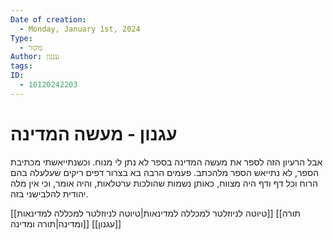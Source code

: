 ```yaml
---
Date of creation:
  - Monday, January 1st, 2024
Type:
  - מקור
Author: עגנון
tags: 
ID:
  - 10120242203
---
```

# עגנון - מעשה המדינה

אבל הרעיון הזה לספר את מעשה המדינה בספר לא נתן לי מנוח. וכשנתייאשתי מכתיבת הספר, לא נתייאש הספר מלהכתב. פעמים הרבה בא בצרור דפים ריקים שעלעלה בהם הרוח וכל דף ודף היה מצווח, כאותן נשמות שהולכות ערטלאות, והיה אומר, וכי אין מלה יהודית להלבישני בזה.


[[טיוטה לניוזלטר למכללה למדינאות|טיוטה לניוזלטר למכללה למדינאות]]
[[תורה ומדינה|תורה ומדינה]]
[[עגנון]]
